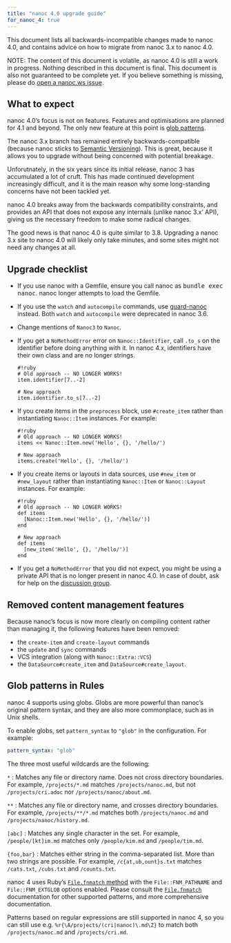 ```yaml
---
title: "nanoc 4.0 upgrade guide"
for_nanoc_4: true
---
```


This document lists all backwards-incompatible changes made to nanoc 4.0, and contains advice on how to migrate from nanoc 3.x to nanoc 4.0.

NOTE: The content of this document is volatile, as nanoc 4.0 is still a work in progress. Nothing described in this document is final. This document is also not guaranteed to be complete yet. If you believe something is missing, please do <a href="https://github.com/nanoc/nanoc.ws/issues/new">open a nanoc.ws issue</a>.

## What to expect

nanoc 4.0’s focus is not on features. Features and optimisations are planned for 4.1 and beyond. The only new feature at this point is [glob patterns](#glob-patterns-in-rules).

The nanoc 3.x branch has remained entirely backwards-compatible (because nanoc sticks to [Semantic Versioning](http://semver.org/)). This is great, because it allows you to upgrade without being concerned with potential breakage.

Unforutnately, in the six years since its initial release, nanoc 3 has accumulated a lot of cruft. This has made continued development increasingly difficult, and it is the main reason why some long-standing concerns have not been tackled yet.

nanoc 4.0 breaks away from the backwards compatibility constraints, and provides an API that does not expose any internals (unlike nanoc 3.x’ API), giving us the necessary freedom to make some radical changes.

The good news is that nanoc 4.0 is quite similar to 3.8. Upgrading a nanoc 3.x site to nanoc 4.0 will likely only take minutes, and some sites might not need any changes at all.

## Upgrade checklist

* If you use nanoc with a Gemfile, ensure you call nanoc as <kbd>bundle exec nanoc</kbd>. nanoc longer attempts to load the Gemfile.

* If you use the `watch` and `autocompile` commands, use [guard-nanoc](https://github.com/guard/guard-nanoc) instead. Both `watch` and `autocompile` were deprecated in nanoc 3.6.

* Change mentions of `Nanoc3` to `Nanoc`.

* If you get a `NoMethodError` error on `Nanoc::Identifier`, call `.to_s` on the identifier before doing anything with it. In nanoc 4.x, identifiers have their own class and are no longer strings.

      #!ruby
      # Old approach -- NO LONGER WORKS!
      item.identifier[7..-2]

      # New approach
      item.identifier.to_s[7..-2]

* If you create items in the `preprocess` block, use `#create_item` rather than instantiating `Nanoc::Item` instances. For example:

      #!ruby
      # Old approach -- NO LONGER WORKS!
      items << Nanoc::Item.new('Hello', {}, '/hello/')

      # New approach
      items.create('Hello', {}, '/hello/')

* If you create items or layouts in data sources, use `#new_item` or `#new_layout` rather than instantiating `Nanoc::Item` or `Nanoc::Layout` instances. For example:

      #!ruby
      # Old approach -- NO LONGER WORKS!
      def items
        [Nanoc::Item.new('Hello', {}, '/hello/')]
      end

      # New approach
      def items
        [new_item('Hello', {}, '/hello/')]
      end

* If you get a `NoMethodError` that you did not expect, you might be using a private API that is no longer present in nanoc 4.0. In case of doubt, ask for help on the [discussion group](http://nanoc.ws/community/#discussion-groups).

## Removed content management features

Because nanoc’s focus is now more clearly on compiling content rather than managing it, the following features have been removed:

- the `create-item` and `create-layout` commands
- the `update` and `sync` commands
- VCS integration (along with `Nanoc::Extra::VCS`)
- the `DataSource#create_item` and `DataSource#create_layout`.

## Glob patterns in Rules

nanoc 4 supports using globs. Globs are more powerful than nanoc’s original pattern syntax, and they are also more commonplace, such as in Unix shells.

To enable globs, set `pattern_syntax` to `"glob"` in the configuration. For example:

```yaml
pattern_syntax: "glob"
```

The three most useful wildcards are the following:

`*`
: Matches any file or directory name. Does not cross directory boundaries. For example, `/projects/*.md` matches `/projects/nanoc.md`, but not `/projects/cri.adoc` nor `/projects/nanoc/about.md`.

`**`
: Matches any file or directory name, and crosses directory boundaries. For example, `/projects/**/*.md` matches both `/projects/nanoc.md` and `/projects/nanoc/history.md`.

`[abc]`
: Matches any single character in the set. For example, `/people/[kt]im.md` matches only `/people/kim.md` and `/people/tim.md`.

`{foo,bar}`
: Matches either string in the comma-separated list. More than two strings are possible. For example, `/c{at,ub,ount}s.txt` matches `/cats.txt`, `/cubs.txt` and `/counts.txt`.

nanoc 4 uses Ruby’s [`File.fnmatch` method](http://ruby-doc.org/core/File.html#method-c-fnmatch) with the `File::FNM_PATHNAME` and `File::FNM_EXTGLOB` options enabled. Please consult the [`File.fnmatch`](http://ruby-doc.org/core/File.html#method-c-fnmatch) documentation for other supported patterns, and more comprehensive documentation.

Patterns based on regular expressions are still supported in nanoc 4, so you can still use e.g. `%r{\A/projects/(cri|nanoc)\.md\Z}` to match both `/projects/nanoc.md` and `/projects/cri.md`.
